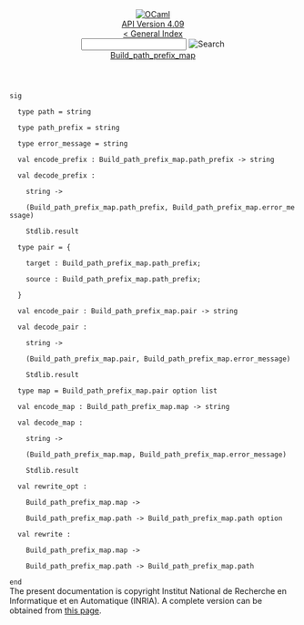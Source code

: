 <!-- ((! set title API !)) ((! set documentation !)) ((! set api !)) ((! set nobreadcrumb !)) -->
<div class="api"><header><nav class="toc brand"><a class="brand" href="https://ocaml.org/"><img src="colour-logo-gray.svg" class="svg" alt="OCaml"></a></nav><nav class="toc"><div class="toc_version"><a href="/docs" id="version-select">API Version 4.09</a></div><a href="index.html">&lt; General Index</a><div class="api_search"><input type="text" name="apisearch" id="api_search" oninput="mySearch(false);" onkeypress="this.oninput();" onclick="this.oninput();" onpaste="this.oninput();">
<img src="search_icon.svg" alt="Search" class="svg" onclick="mySearch(false)"></div>
<div id="search_results"></div><div class="toc_title"><a href="Build_path_prefix_map.html">Build_path_prefix_map</a></div><ul></ul></nav></header>
<code class="code"><span class="keyword">sig</span><br>
&nbsp;&nbsp;<span class="keyword">type</span>&nbsp;path&nbsp;=&nbsp;string<br>
&nbsp;&nbsp;<span class="keyword">type</span>&nbsp;path_prefix&nbsp;=&nbsp;string<br>
&nbsp;&nbsp;<span class="keyword">type</span>&nbsp;error_message&nbsp;=&nbsp;string<br>
&nbsp;&nbsp;<span class="keyword">val</span>&nbsp;encode_prefix&nbsp;:&nbsp;<span class="constructor">Build_path_prefix_map</span>.path_prefix&nbsp;<span class="keywordsign">-&gt;</span>&nbsp;string<br>
&nbsp;&nbsp;<span class="keyword">val</span>&nbsp;decode_prefix&nbsp;:<br>
&nbsp;&nbsp;&nbsp;&nbsp;string&nbsp;<span class="keywordsign">-&gt;</span><br>
&nbsp;&nbsp;&nbsp;&nbsp;(<span class="constructor">Build_path_prefix_map</span>.path_prefix,&nbsp;<span class="constructor">Build_path_prefix_map</span>.error_message)<br>
&nbsp;&nbsp;&nbsp;&nbsp;<span class="constructor">Stdlib</span>.result<br>
&nbsp;&nbsp;<span class="keyword">type</span>&nbsp;pair&nbsp;=&nbsp;{<br>
&nbsp;&nbsp;&nbsp;&nbsp;target&nbsp;:&nbsp;<span class="constructor">Build_path_prefix_map</span>.path_prefix;<br>
&nbsp;&nbsp;&nbsp;&nbsp;source&nbsp;:&nbsp;<span class="constructor">Build_path_prefix_map</span>.path_prefix;<br>
&nbsp;&nbsp;}<br>
&nbsp;&nbsp;<span class="keyword">val</span>&nbsp;encode_pair&nbsp;:&nbsp;<span class="constructor">Build_path_prefix_map</span>.pair&nbsp;<span class="keywordsign">-&gt;</span>&nbsp;string<br>
&nbsp;&nbsp;<span class="keyword">val</span>&nbsp;decode_pair&nbsp;:<br>
&nbsp;&nbsp;&nbsp;&nbsp;string&nbsp;<span class="keywordsign">-&gt;</span><br>
&nbsp;&nbsp;&nbsp;&nbsp;(<span class="constructor">Build_path_prefix_map</span>.pair,&nbsp;<span class="constructor">Build_path_prefix_map</span>.error_message)<br>
&nbsp;&nbsp;&nbsp;&nbsp;<span class="constructor">Stdlib</span>.result<br>
&nbsp;&nbsp;<span class="keyword">type</span>&nbsp;map&nbsp;=&nbsp;<span class="constructor">Build_path_prefix_map</span>.pair&nbsp;option&nbsp;list<br>
&nbsp;&nbsp;<span class="keyword">val</span>&nbsp;encode_map&nbsp;:&nbsp;<span class="constructor">Build_path_prefix_map</span>.map&nbsp;<span class="keywordsign">-&gt;</span>&nbsp;string<br>
&nbsp;&nbsp;<span class="keyword">val</span>&nbsp;decode_map&nbsp;:<br>
&nbsp;&nbsp;&nbsp;&nbsp;string&nbsp;<span class="keywordsign">-&gt;</span><br>
&nbsp;&nbsp;&nbsp;&nbsp;(<span class="constructor">Build_path_prefix_map</span>.map,&nbsp;<span class="constructor">Build_path_prefix_map</span>.error_message)<br>
&nbsp;&nbsp;&nbsp;&nbsp;<span class="constructor">Stdlib</span>.result<br>
&nbsp;&nbsp;<span class="keyword">val</span>&nbsp;rewrite_opt&nbsp;:<br>
&nbsp;&nbsp;&nbsp;&nbsp;<span class="constructor">Build_path_prefix_map</span>.map&nbsp;<span class="keywordsign">-&gt;</span><br>
&nbsp;&nbsp;&nbsp;&nbsp;<span class="constructor">Build_path_prefix_map</span>.path&nbsp;<span class="keywordsign">-&gt;</span>&nbsp;<span class="constructor">Build_path_prefix_map</span>.path&nbsp;option<br>
&nbsp;&nbsp;<span class="keyword">val</span>&nbsp;rewrite&nbsp;:<br>
&nbsp;&nbsp;&nbsp;&nbsp;<span class="constructor">Build_path_prefix_map</span>.map&nbsp;<span class="keywordsign">-&gt;</span><br>
&nbsp;&nbsp;&nbsp;&nbsp;<span class="constructor">Build_path_prefix_map</span>.path&nbsp;<span class="keywordsign">-&gt;</span>&nbsp;<span class="constructor">Build_path_prefix_map</span>.path<br>
<span class="keyword">end</span></code>
<div class="copyright">The present documentation is copyright Institut National de Recherche en Informatique et en Automatique (INRIA). A complete version can be obtained from <a href="http://caml.inria.fr/pub/docs/manual-ocaml/">this page</a>.</div></div>